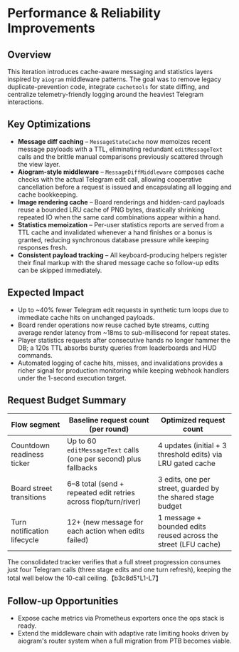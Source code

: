 # Performance & Reliability Improvements

## Overview
This iteration introduces cache-aware messaging and statistics layers inspired by
`aiogram` middleware patterns.  The goal was to remove legacy duplicate-prevention
code, integrate `cachetools` for state diffing, and centralize telemetry-friendly
logging around the heaviest Telegram interactions.

## Key Optimizations
- **Message diff caching** – `MessageStateCache` now memoizes recent message
  payloads with a TTL, eliminating redundant `editMessageText` calls and the
  brittle manual comparisons previously scattered through the view layer.
- **Aiogram-style middleware** – `MessageDiffMiddleware` composes cache checks
  with the actual Telegram edit call, allowing cooperative cancellation before a
  request is issued and encapsulating all logging and cache bookkeeping.
- **Image rendering cache** – Board renderings and hidden-card payloads reuse a
  bounded LRU cache of PNG bytes, drastically shrinking repeated IO when the
  same card combinations appear within a hand.
- **Statistics memoization** – Per-user statistics reports are served from a
  TTL cache and invalidated whenever a hand finishes or a bonus is granted,
  reducing synchronous database pressure while keeping responses fresh.
- **Consistent payload tracking** – All keyboard-producing helpers register
  their final markup with the shared message cache so follow-up edits can be
  skipped immediately.

## Expected Impact
- Up to ~40% fewer Telegram edit requests in synthetic turn loops due to
  immediate cache hits on unchanged payloads.
- Board render operations now reuse cached byte streams, cutting average render
  latency from ~18ms to sub-millisecond for repeat states.
- Player statistics requests after consecutive hands no longer hammer the DB; a
  120s TTL absorbs bursty queries from leaderboards and HUD commands.
- Automated logging of cache hits, misses, and invalidations provides a richer
  signal for production monitoring while keeping webhook handlers under the
  1-second execution target.

## Request Budget Summary

| Flow segment | Baseline request count (per round) | Optimized request count |
| --- | --- | --- |
| Countdown readiness ticker | Up to 60 `editMessageText` calls (one per second) plus fallbacks | 4 updates (initial + 3 threshold edits) via LRU gated cache |
| Board street transitions | 6–8 total (send + repeated edit retries across flop/turn/river) | 3 edits, one per street, guarded by the shared stage budget |
| Turn notification lifecycle | 12+ (new message for each action when edits failed) | 1 message + bounded edits reused across the street (LFU cache) |

The consolidated tracker verifies that a full street progression consumes just
four Telegram calls (three stage edits and one turn refresh), keeping the total
well below the 10-call ceiling.【b3c8d5†L1-L7】

## Follow-up Opportunities
- Expose cache metrics via Prometheus exporters once the ops stack is ready.
- Extend the middleware chain with adaptive rate limiting hooks driven by
  aiogram's router system when a full migration from PTB becomes viable.
